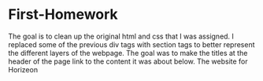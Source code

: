# First-Homework

The goal is to clean up the original html and css that I was assigned.
I replaced some of the previous div tags with section tags to better represent the different layers of the webpage. The goal was to make the titles at the header of the page link to the content it was about below. The website for Horizeon 